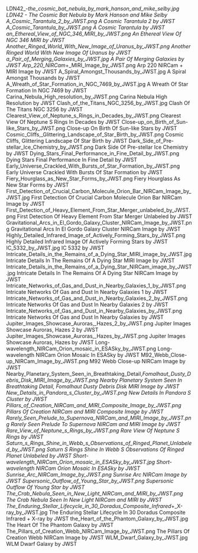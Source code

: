 LDN42_-_the_cosmic_bat_nebula_by_mark_hanson_and_mike_selby.jpg LDN42 - The Cosmic Bat Nebula by Mark Hanson and Mike Selby
A_Cosmic_Tarantula_2_by_JWST.png A Cosmic Tarantula 2 by JWST
A_Cosmic_Tarantula_by_JWST.png A Cosmic Tarantula by JWST
an_Ethereal_View_of_NGC_346_MIRI_by_JWST.png An Ethereal View Of NGC 346 MIRI by JWST
Another_Ringed_World_With_New_Image_of_Uranus_by_JWST.png Another Ringed World With New Image Of Uranus by JWST
a_Pair_of_Merging_Galaxies_by_JWST.jpg A Pair Of Merging Galaxies by JWST
Arp_220_NIRCam_+_MIRI_Image_by_JWST.png Arp 220 NIRCam + MIRI Image by JWST
A_Spiral_Amongst_Thousands_by_JWST.jpg A Spiral Amongst Thousands by JWST
A_Wreath_of_Star_Formation_in_NGC_7469_by_JWST.jpg A Wreath Of Star Formation In NGC 7469 by JWST
Carina_Nebula_High_resolution_by_JWST.png Carina Nebula High Resolution by JWST
Clash_of_the_Titans_NGC_3256_by_JWST.jpg Clash Of The Titans NGC 3256 by JWST
Clearest_View_of_Neptune_s_Rings_in_Decades_by_JWST.png Clearest View Of Neptune S Rings In Decades by JWST
Close-up_on_Birth_of_Sun-like_Stars_by_JWST.png Close-up On Birth Of Sun-like Stars by JWST
Cosmic_Cliffs,_Glittering_Landscape_of_Star_Birth_by_JWST.png Cosmic Cliffs, Glittering Landscape Of Star Birth by JWST
Dark_Side_of_Pre-stellar_Ice_Chemistry_by_JWST.png Dark Side Of Pre-stellar Ice Chemistry by JWST
Dying_Stars_Final_Performance_in_Fine_Detail_by_JWST.png Dying Stars Final Performance In Fine Detail by JWST
Early_Universe_Crackled_With_Bursts_of_Star_Formation_by_JWST.png Early Universe Crackled With Bursts Of Star Formation by JWST
Fiery_Hourglass_as_New_Star_Forms_by_JWST.png Fiery Hourglass As New Star Forms by JWST
First_Detection_of_Crucial_Carbon_Molecule_Orion_Bar_NIRCam_Image_by_JWST.jpg First Detection Of Crucial Carbon Molecule Orion Bar NIRCam Image by JWST
First_Detection_of_Heavy_Element_From_Star_Merger_unlabeled_by_JWST.png First Detection Of Heavy Element From Star Merger Unlabeled by JWST
Gravitational_Arcs_in_El_Gordo_Galaxy_Cluster_NIRCam_Image_by_JWST.png Gravitational Arcs In El Gordo Galaxy Cluster NIRCam Image by JWST
Highly_Detailed_Infrared_Image_of_Actively_Forming_Stars_by_JWST.png Highly Detailed Infrared Image Of Actively Forming Stars by JWST
IC_5332_by_JWST.jpg IC 5332 by JWST
Intricate_Details_in_the_Remains_of_a_Dying_Star_MIRI_image_by_JWST.jpg Intricate Details In The Remains Of A Dying Star MIRI Image by JWST
Intricate_Details_in_the_Remains_of_a_Dying_Star_NIRCam_image_by_JWST.jpg Intricate Details In The Remains Of A Dying Star NIRCam Image by JWST
Intricate_Networks_of_Gas_and_Dust_in_Nearby_Galaxies_1_by_JWST.png Intricate Networks Of Gas and Dust In Nearby Galaxies 1 by JWST
Intricate_Networks_of_Gas_and_Dust_in_Nearby_Galaxies_2_by_JWST.png Intricate Networks Of Gas and Dust In Nearby Galaxies 2 by JWST
Intricate_Networks_of_Gas_and_Dust_in_Nearby_Galaxies_by_JWST.png Intricate Networks Of Gas and Dust In Nearby Galaxies by JWST
Jupiter_Images_Showcase_Auroras,_Hazes_2_by_JWST.png Jupiter Images Showcase Auroras, Hazes 2 by JWST
Jupiter_Images_Showcase_Auroras,_Hazes_by_JWST.png Jupiter Images Showcase Auroras, Hazes by JWST
Long-wavelength_NIRCam_Orion_mosaic_in_ESASky_by_JWST.png Long-wavelength NIRCam Orion Mosaic In ESASky by JWST
M92_Webb_Close-up_NIRCam_Image_by_JWST.png M92 Webb Close-up NIRCam Image by JWST
Nearby_Planetary_System_Seen_in_Breathtaking_Detail,_Fomalhaut_Dusty_Debris_Disk_MIRI_Image_by_JWST.png Nearby Planetary System Seen In Breathtaking Detail, Fomalhaut Dusty Debris Disk MIRI Image by JWST
New_Details_in_Pandora_s_Cluster_by_JWST.png New Details In Pandora S Cluster by JWST
Pillars_of_Creation_NIRCam_and_MIRI_Composite_Image_by_JWST.png Pillars Of Creation NIRCam and MIRI Composite Image by JWST
Rarely_Seen_Prelude_to_Supernova_NIRCam_and_MIRI_Image_by_JWST.png Rarely Seen Prelude To Supernova NIRCam and MIRI Image by JWST
Rare_View_of_Neptune_s_Rings_by_JWST.png Rare View Of Neptune S Rings by JWST
Saturn_s_Rings_Shine_in_Webb_s_Observations_of_Ringed_Planet_Unlabeled_by_JWST.png Saturn S Rings Shine In Webb S Observations Of Ringed Planet Unlabeled by JWST
Short-wavelength_NIRCam_Orion_mosaic_in_ESASky_by_JWST.jpg Short-wavelength NIRCam Orion Mosaic In ESASky by JWST
Sunrise_Arc_NIRCam_Image_by_JWST.png Sunrise Arc NIRCam Image by JWST
Supersonic_Outflow_of_Young_Star_by_JWST.png Supersonic Outflow Of Young Star by JWST
The_Crab_Nebula_Seen_in_New_Light_NIRCam_and_MIRI_by_JWST.png The Crab Nebula Seen In New Light NIRCam and MIRI by JWST
The_Enduring_Stellar_Lifecycle_in_30_Doradus_Composite_Infrared_+_X-ray_by_JWST.jpg The Enduring Stellar Lifecycle In 30 Doradus Composite Infrared + X-ray by JWST
the_Heart_of_the_Phantom_Galaxy_by_JWST.jpg The Heart Of The Phantom Galaxy by JWST
The_Pillars_of_Creation_Webb_NIRCam_Image_by_JWST.png The Pillars Of Creation Webb NIRCam Image by JWST
WLM_Dwarf_Galaxy_by_JWST.jpg WLM Dwarf Galaxy by JWST

